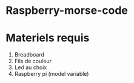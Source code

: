 # Raspberry-morse-code

# Materiels requis
1. Breadboard
2. Fils de couleur
3. Led au choix
4. Raspberry pi (model variable)
